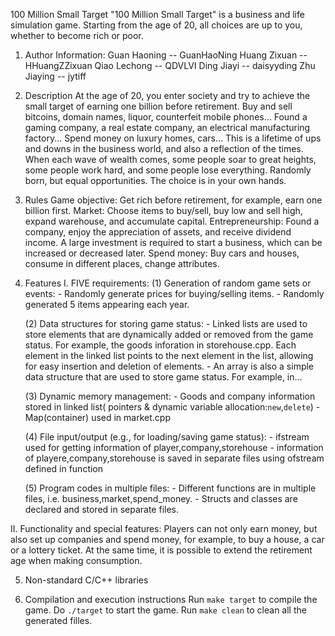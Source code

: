 100 Million Small Target
    "100 Million Small Target" is a business and life simulation game. Starting from the age of 20, all choices are up to you, whether to become rich or poor.
  
1. Author Information:
    Guan Haoning -- GuanHaoNing
    Huang Zixuan -- HHuangZZixuan
    Qiao Lechong -- QDVLVI
    Ding Jiayi   -- daisyyding
    Zhu Jiaying  -- jytiff

2. Description
    At the age of 20, you enter society and try to achieve the small target of earning one billion before retirement.
    Buy and sell bitcoins, domain names, liquor, counterfeit mobile phones...
    Found a gaming company, a real estate company, an electrical manufacturing factory...
    Spend money on luxury homes, cars...
    This is a lifetime of ups and downs in the business world, and also a reflection of the times.
    When each wave of wealth comes, some people soar to great heights, some people work hard, and some people lose everything.
    Randomly born, but equal opportunities. The choice is in your own hands.

3. Rules
    Game objective: Get rich before retirement, for example, earn one billion first.
    Market: Choose items to buy/sell, buy low and sell high, expand warehouse, and accumulate capital.
    Entrepreneurship: Found a company, enjoy the appreciation of assets, and receive dividend income. A large investment is required to start a business, which can be increased or decreased later.
    Spend money: Buy cars and houses, consume in different places, change attributes.

4. Features
   I. FIVE requirements:
   (1) Generation of random game sets or events:
        - Randomly generate prices for buying/selling items.
        - Randomly generated 5 items appearing each year.
   
   (2) Data structures for storing game status:
        - Linked lists are used to store elements that are dynamically added or removed from the game status. For example, the goods inforation in storehouse.cpp. Each element in the linked list points to the next element in the list, allowing for easy insertion and deletion of elements.
        - An array is also a simple data structure that are used to store game status. For example, in...
   
   
   (3) Dynamic memory management:
        - Goods and company information stored in linked list( pointers & dynamic variable allocation:```new```,```delete```)
        - Map(container) used in market.cpp
   
   
   
   (4) File input/output (e.g., for loading/saving game status):
        - ifstream used for getting information of player,company,storehouse
        - information of playere,company,storehouse is saved in separate files using ofstream defined in function 
   
   
   
   (5) Program codes in multiple files:
        - Different functions are in multiple files, i.e. business,market,spend_money.
        - Structs and classes are declared and stored in separate files.

  II. Functionality and special features:
        Players can not only earn money, but also set up companies and spend money, for example, to buy a house, a car or a lottery ticket.
        At the same time, it is possible to extend the retirement age when making consumption.
  
  
5. Non-standard C/C++ libraries


6. Compilation and execution instructions
   Run ```make target``` to compile the game.
   Do ```./target``` to start the game.
   Run ```make clean``` to clean all the generated filles.

